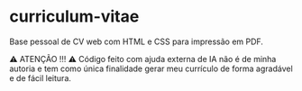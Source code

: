 # curriculum-vitae

Base pessoal de CV web com HTML e CSS para impressão em PDF.

⚠️ ATENÇÃO !!! ⚠️
Código feito com ajuda externa de IA não é de minha autoria e tem como única finalidade gerar meu currículo de forma agradável e de fácil leitura.
